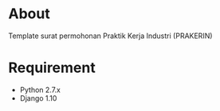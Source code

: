 # About
Template surat permohonan Praktik Kerja Industri (PRAKERIN)

# Requirement
* Python 2.7.x
* Django 1.10
